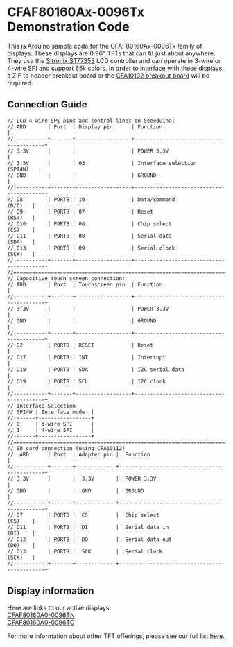 # CFAF80160Ax-0096Tx Demonstration Code
This is Arduino sample code for the CFAF80160Ax-0096Tx family of displays. These displays are 0.96" TFTs that can fit just about anywhere. They use the [Sitronix ST7735S](https://www.crystalfontz.com/controllers/Sitronix/ST7735S/) LCD controller and can operate in 3-wire or 4-wire SPI and support 65k colors. In order to interface with these displays, a ZIF to header breakout board or the [CFA10102 breakout board](https://www.crystalfontz.com/product/cfa10102-oled-breakout-board) will be required.

## Connection Guide
```
// LCD 4-wire SPI pins and control lines on Seeeduino:
// ARD       | Port  | Display pin      | Function                                |
//-----------+-------+------------------+-----------------------------------------+
// 3.3V      |       |                  | POWER 3.3V                              |
// 3.3V      |       | 03               | Interface selection           (SPI4W)   |
// GND       |       |                  | GROUND                                  |
//-----------+-------+------------------+-----------------------------------------+
// D8        | PORTB | 10               | Data/command                    (D/C)   |
// D9        | PORTB | 07               | Reset                           (RST)   |
// D10       | PORTB | 06               | Chip select                     (CS)    |
// D11       | PORTB | 08               | Serial data                     (SDA)   |
// D13       | PORTB | 09               | Serial clock                    (SCK)   |
//-----------+-------+------------------+-----------------------------------------+
//=================================================================================
// Capacitive touch screen connection:
// ARD       | Port  | Touchscreen pin  | Function                                |
//-----------+-------+------------------+-----------------------------------------+
// 3.3V      |       |                  | POWER 3.3V                              |
// GND       |       |                  | GROUND                                  |
//-----------+-------+------------------+-----------------------------------------+
// D2        | PORTD | RESET            | Reset                                   |
// D17       | PORTB | INT              | Interrupt                               |
// D18       | PORTB | SDA              | I2C serial data                         |
// D19       | PORTB | SCL              | I2C clock                               |
//-----------+-------+------------------+-----------------------------------------+
// Interface Selection
// SPI4W | Interface mode  |
//-------+-----------------+
// 0     | 3-wire SPI      |
// 1     | 4-wire SPI      |
//-------+-----------------+
//=================================================================================
// SD card connection (using CFA10112)
//  ARD      | Port  | Adapter pin |  Function                                    |
//-----------+-------+-------------+----------------------------------------------+
// 3.3V      |       |  3.3V       |  POWER 3.3V                                  |
// GND       |       |  GND        |  GROUND                                      |
//-----------+-------+-------------+----------------------------------------------+
// D7        | PORTD |  CS         |  Chip select                         (CS)    |
// D11       | PORTB |  DI         |  Serial data in                      (DI)    |
// D12       | PORTB |  DO         |  Serial data out                     (DO)    |
// D13       | PORTB |  SCK        |  Serial clock                        (SCK)   |
//-----------+-------+-------------+----------------------------------------------+
```
## Display information
Here are links to our active displays:\
[CFAF80160A0-0096TN]()\
[CFAF80160A0-0096TC]()

For more information about other TFT offerings, please see our full list [here](https://www.crystalfontz.com/c/tft-lcd-displays/25).
